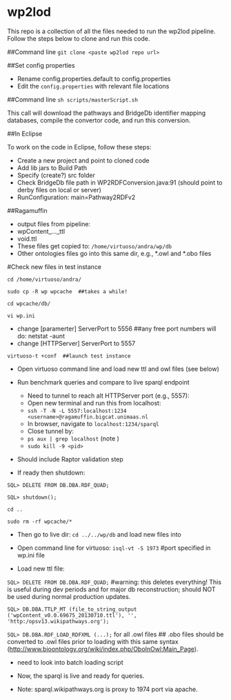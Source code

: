 wp2lod
=========

This repo is a collection of all the files needed to run the wp2lod pipeline. Follow the steps below to clone and run this code.

##Command line
```git clone <paste wp2lod repo url>```


##Set config properties
* Rename config.properties.default to config.properties
* Edit the ```config.properties``` with relevant file locations

##Command line
```sh scripts/masterScript.sh```

This call will download the pathways and BridgeDb identifier mapping databases, compile the convertor code,
and run this conversion.

##In Eclipse

To work on the code in Eclipse, follow these steps:

* Create a new project and point to cloned code
* Add lib jars to Build Path
* Specify (create?) src folder
* Check BridgeDb file path in WP2RDFConversion.java:91 (should point to derby files on local or server)
* RunConfiguration: main=Pathway2RDFv2

##Ragamuffin
* output files from pipeline:
 * wpContent_…_ttl
 * void.ttl
* These files get copied to:
```/home/virtuoso/andra/wp/db```
* Other ontologies files go into this same dir, e.g., *.owl and *.obo files

#Check new files in test instance

```cd /home/virtuoso/andra/```

```sudo cp -R wp wpcache  ##takes a while!```

```cd wpcache/db/```

```vi wp.ini```

* change [paramerter] ServerPort to 5556  ##any free port numbers will do: netstat -aunt
* change [HTTPServer] ServerPort to 5557

```virtuoso-t +conf  ##launch test instance```

* Open virtuoso command line and load new ttl and owl files (see below)
* Run benchmark queries and compare to live sparql endpoint
  * Need to tunnel to reach alt HTTPServer port (e.g., 5557):
   * 	Open new terminal and run this from localhost:
   * 	```ssh -T -N -L 5557:localhost:1234 <username>@ragamuffin.bigcat.unimaas.nl```
   * 	In browser, navigate to ```localhost:1234/sparql```
  * Close tunnel by:
   * 	```ps aux | grep localhost``` (note <pid>)
   * 	```sudo kill -9 <pid>```
* Should include Raptor validation step

* If ready then shutdown:

```SQL> DELETE FROM DB.DBA.RDF_QUAD;```

```SQL> shutdown();```

```cd ..```

```sudo rm -rf wpcache/*```

* Then go to live dir:
```cd ../../wp/db``` and load new files into

* Open command line for virtuoso:
```isql-vt -S 1973```  #port specified in wp.ini file

* Load new ttl file:

```SQL> DELETE FROM DB.DBA.RDF_QUAD;```  #warning: this deletes everything! This is useful during dev periods and for major db reconstruction; should NOT be used during normal production updates.

```SQL> DB.DBA.TTLP_MT (file_to_string_output ('wpContent_v0.0.69675_20130710.ttl'), '', 'http:/opsv13.wikipathways.org');```

```SQL> DB.DBA.RDF_LOAD_RDFXML (...);``` for all .owl files ## .obo files should be converted to .owl files prior to loading with this same syntax (http://www.bioontology.org/wiki/index.php/OboInOwl:Main_Page). 

* need to look into batch loading script

* Now, the sparql is live and ready for queries. 
* Note: sparql.wikipathways.org is proxy to 1974 port via apache.


